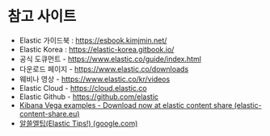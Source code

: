 # 참고 사이트



* Elastic 가이드북 : https://esbook.kimjmin.net/
* Elastic Korea : https://elastic-korea.gitbook.io/
* 공식 도큐먼트 - https://www.elastic.co/guide/index.html
* 다운로드 페이지 - https://www.elastic.co/downloads
* 웨비나 영상 - https://www.elastic.co/kr/videos
* Elastic Cloud - https://cloud.elastic.co
* Elastic Github - https://github.com/elastic
* [Kibana Vega examples - Download now at elastic content share (elastic-content-share.eu)](https://elastic-content-share.eu/downloads/category/kibana/kibana-vega-examples/)
* [알쓸엘팁(Elastic Tips!) (google.com)](https://sites.google.com/view/elastic-tip/home)